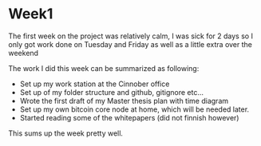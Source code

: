 # Week1

The first week on the project was relatively calm, I was sick for 2 days so I only got work done on Tuesday and Friday as well as a little extra over the weekend

The work I did this week can be summarized as following:

* Set up my work station at the Cinnober office
* Set up of my folder structure and github, gitignore etc...
* Wrote the first draft of my Master thesis plan with time diagram
* Set up my own bitcoin core node at home, which will be needed later.
* Started reading some of the whitepapers (did not finnish however)

This sums up the week pretty well.